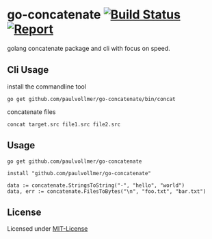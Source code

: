 # go-concatenate [![Build Status](https://travis-ci.org/paulvollmer/go-concatenate.svg?branch=master)](https://travis-ci.org/paulvollmer/go-concatenate) [![Report](https://goreportcard.com/badge/github.com/paulvollmer/go-concatenate)](https://goreportcard.com/report/github.com/paulvollmer/go-concatenate)
golang concatenate package and cli with focus on speed.



## Cli Usage
install the commandline tool
```
go get github.com/paulvollmer/go-concatenate/bin/concat
```
concatenate files
```
concat target.src file1.src file2.src
```


## Usage
```
go get github.com/paulvollmer/go-concatenate

install "github.com/paulvollmer/go-concatenate"

data := concatenate.StringsToString("-", "hello", "world")
data, err := concatenate.FilesToBytes("\n", "foo.txt", "bar.txt")
```

 
## License
Licensed under [MIT-License](LICENSE)
